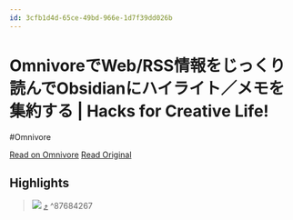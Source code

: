 ```yaml
---
id: 3cfb1d4d-65ce-49bd-966e-1d7f39dd026b
---
```


# OmnivoreでWeb/RSS情報をじっくり読んでObsidianにハイライト／メモを集約する | Hacks for Creative Life!
#Omnivore

[Read on Omnivore](https://omnivore.app/me/omnivore-web-rss-obsidian-hacks-for-creative-life-18ef14b3ccf)
[Read Original](https://hacks.beck1240.com/web-services/app/12354/)


## Highlights

> ![](https://proxy-prod.omnivore-image-cache.app/800x800,sPAAWGjHdjwgBQ7tFyJE6XRWVLkJv46JOha6zl3wQmT4/https://hacks.beck1240.com/wp-content/uploads/Grey-Modern-Breaking-News-Instagram-Post-2.jpg) [⤴️](https://omnivore.app/me/omnivore-web-rss-obsidian-hacks-for-creative-life-18ef14b3ccf#87684267-b633-4aae-8b8c-4f7fce5272e7)  ^87684267

